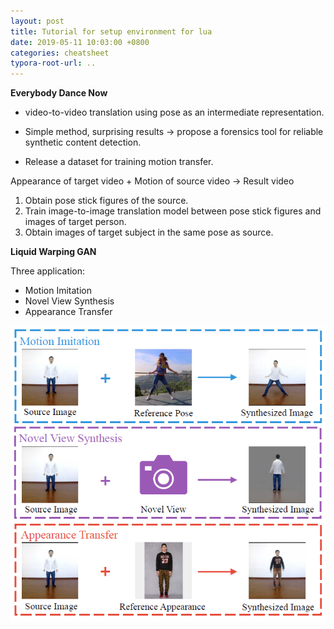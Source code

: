 ```yaml
---
layout: post
title: Tutorial for setup environment for lua
date: 2019-05-11 10:03:00 +0800
categories: cheatsheet
typora-root-url: ..
---
```


**Everybody Dance Now**

- video-to-video translation using pose as an intermediate representation.

- Simple method, surprising results -> propose a forensics tool for reliable synthetic content detection.

- Release a dataset for training motion transfer.

Appearance of target video + Motion of source video -> Result video

1. Obtain pose stick figures of the source.
2. Train image-to-image translation model between pose stick figures and images of target person. 
3. Obtain images of target subject in the same pose as source.

**Liquid Warping GAN**

Three application:

- Motion Imitation
- Novel View Synthesis
- Appearance Transfer

![img](/assets/images/LiquidWarpingGAN_1.png)